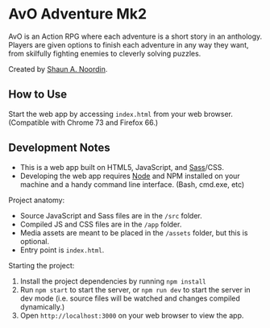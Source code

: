 # AvO Adventure Mk2

AvO is an Action RPG where each adventure is a short story in an anthology. Players are given options to finish each adventure in any way they want, from skilfully fighting enemies to cleverly solving puzzles.

Created by [Shaun A. Noordin](https://shaunanoordin.com).

## How to Use

Start the web app by accessing `index.html` from your web browser. (Compatible with Chrome 73 and Firefox 66.)

## Development Notes

- This is a web app built on HTML5, JavaScript, and [Sass](https://sass-lang.com/)/CSS.
- Developing the web app requires [Node](https://nodejs.org/) and NPM installed on your machine and a handy command line interface. (Bash, cmd.exe, etc)

Project anatomy:

- Source JavaScript and Sass files are in the `/src` folder.
- Compiled JS and CSS files are in the `/app` folder.
- Media assets are meant to be placed in the `/assets` folder, but this is optional.
- Entry point is `index.html`.

Starting the project:

1. Install the project dependencies by running `npm install`
2. Run `npm start` to start the server, or `npm run dev` to start the server in dev mode (i.e. source files will be watched and changes compiled dynamically.)
3. Open `http://localhost:3000` on your web browser to view the app.
